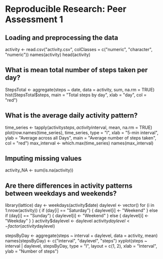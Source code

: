 # Reproducible Research: Peer Assessment 1


## Loading and preprocessing the data
activity <- read.csv("activity.csv", colClasses = c("numeric", "character", "numeric"))
names(activity)
head(activity)


## What is mean total number of steps taken per day?

StepsTotal <- aggregate(steps ~ date, data = activity, sum, na.rm = TRUE)
hist(StepsTotal$steps, main = "Total steps by day", xlab = "day", col = "red")

## What is the average daily activity pattern?

time_series <- tapply(activity$steps, activity$interval, mean, na.rm = TRUE)
plot(row.names(time_series), time_series, type = "l", xlab = "5-min interval", 
    ylab = "Average across all Days", main = "Average number of steps taken", 
    col = "red")
max_interval <- which.max(time_series)
names(max_interval)

## Imputing missing values

activity_NA <- sum(is.na(activity))

## Are there differences in activity patterns between weekdays and weekends?
library(lattice)
day <- weekdays(activity$date)
daylevel <- vector()
for (i in 1:nrow(activity)) {
    if (day[i] == "Saturday") {
        daylevel[i] <- "Weekend"
    } else if (day[i] == "Sunday") {
        daylevel[i] <- "Weekend"
    } else {
        daylevel[i] <- "Weekday"
    }
}
activity$daylevel <- daylevel
activity$daylevel <- factor(activity$daylevel)

stepsByDay <- aggregate(steps ~ interval + daylevel, data = activity, mean)
names(stepsByDay) <- c("interval", "daylevel", "steps")
xyplot(steps ~ interval | daylevel, stepsByDay, type = "l", layout = c(1, 2), 
    xlab = "Interval", ylab = "Number of steps")
    
    
